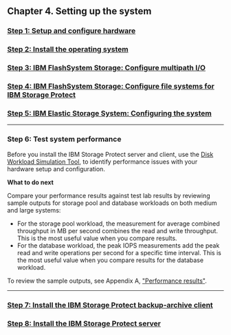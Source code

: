 ## Chapter 4. Setting up the system

### [Step 1: Setup and configure hardware](4.1-step-1-setup-and-configure-hardware.md)
### [Step 2: Install the operating system](4.2-step-2-install-the-operating-system.md)
### [Step 3: IBM FlashSystem Storage: Configure multipath I/O](4.3-step-3-ibm-flashsystem-storage-configure-multipath-io.md)
### [Step 4: IBM FlashSystem Storage: Configure file systems for IBM Storage Protect](4.4-step-4-ibm-flashsystem-storage-configure-file-systems-for-ibm-storage-protect.md)
### [Step 5: IBM Elastic Storage System: Configuring the system](4.5-step-5-ibm-elastic-storage-system-configuring-the-system.md)

---
### Step 6: Test system performance

Before you install the IBM Storage Protect server and client, use the [Disk Workload Simulation Tool](/tools/sp-load-generator/docs/disk-workload-simulator.md), to identify performance issues with your hardware setup and configuration.

**What to do next**

Compare your performance results against test lab results by reviewing sample outputs for storage pool
and database workloads on both medium and large systems:

* For the storage pool workload, the measurement for average combined throughput in MB per second combines the read and write throughput. This is the most useful value when you compare results.
* For the database workload, the peak IOPS measurements add the peak read and write operations per second for a specific time interval. This is the most useful value when you compare results for the database workload.

To review the sample outputs, see Appendix A, ["Performance results"](appendix-a-performance-results.md).

---

### [Step 7: Install the IBM Storage Protect backup-archive client](4.7-step-7-install-the-ibm-storage-protect-backup-archive-client.md)
### [Step 8: Install the IBM Storage Protect server](4.8-step-8-install-the-ibm-storage-protect-server.md)
